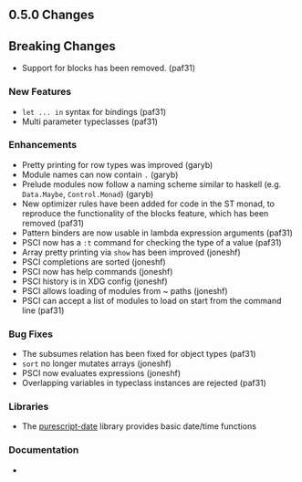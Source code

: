 ## 0.5.0 Changes

## Breaking Changes

- Support for blocks has been removed. (paf31)

### New Features

- `let ... in` syntax for bindings (paf31)
- Multi parameter typeclasses (paf31)

### Enhancements

- Pretty printing for row types was improved (garyb)
- Module names can now contain `.` (garyb)
- Prelude modules now follow a naming scheme similar to haskell (e.g. `Data.Maybe`, `Control.Monad`) (garyb)
- New optimizer rules have been added for code in the ST monad, to reproduce the functionality of the blocks feature, which has been removed (paf31)
- Pattern binders are now usable in lambda expression arguments (paf31)
- PSCI now has a `:t` command for checking the type of a value (paf31)
- Array pretty printing via `show` has been improved (joneshf)
- PSCI completions are sorted (joneshf)
- PSCI now has help commands (joneshf)
- PSCI history is in XDG config (joneshf)
- PSCI allows loading of modules from ~ paths (joneshf)
- PSCI can accept a list of modules to load on start from the command line (paf31)

### Bug Fixes

- The subsumes relation has been fixed for object types (paf31)
- `sort` no longer mutates arrays (joneshf)
- PSCI now evaluates expressions (joneshf)
- Overlapping variables in typeclass instances are rejected (paf31)

### Libraries

- The [purescript-date](https://github.com/purescript/purescript-date) library provides basic date/time functions

### Documentation

- 

